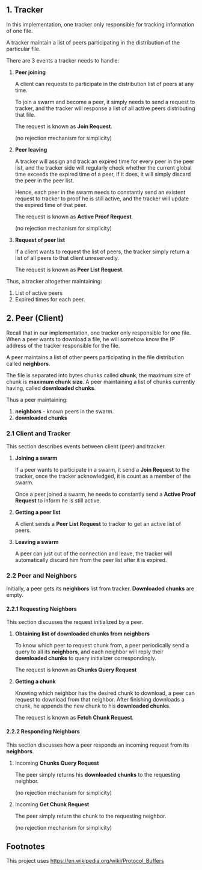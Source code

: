 ## 1. Tracker

In this implementation, one tracker only responsible for tracking information of one file.

A tracker maintain a list of peers participating in the distribution of the particular file.

There are 3 events a tracker needs to handle:

1. **Peer joining**

   A client can requests to participate in the distribution list of peers at any time.

   To join a swarm and become a peer, it simply needs to send a request to tracker, and the tracker will response a list of all active peers distributing that file.

   The request is known as **Join Request**.

   (no rejection mechanism for simplicity)

   

2. **Peer leaving**

   A tracker will assign and track an expired time for every peer in the peer list, and the tracker side  will regularly check whether the current global time exceeds the expired time of a peer, if it does, it will simply discard the peer in the peer list.

   Hence, each peer in the swarm needs to constantly send an existent request to tracker to proof he is still active, and the tracker will update the expired time of that peer.

   The request is known as **Active Proof Request**.

   (no rejection mechanism for simplicity)

   

3. **Request of peer list**

   If a client wants to request the list of peers, the tracker simply return a list of all peers to that client unreservedly. 

   The request is known as **Peer List Request**.



Thus, a tracker altogether maintaining:

1. List of active peers
2. Expired times for each peer.



## 2. Peer (Client)

Recall that in our implementation, one tracker only responsible for one file. When a peer wants to download a file, he will somehow know the IP address of the tracker responsible for the file.

A peer maintains a list of other peers participating in the file distribution called **neighbors**. 

The file is separated into bytes chunks called **chunk**, the maximum size of chunk is **maximum chunk size**. A peer maintaining a list of chunks currently having, called **downloaded chunks**.

Thus a peer maintaining:

1. **neighbors** - known peers in the swarm.
2. **downloaded chunks**





### 2.1 Client and Tracker

This section describes events between client (peer) and tracker.

1. **Joining a swarm**

   If a peer wants to participate in a swarm, it send a **Join Request** to the tracker, once the tracker acknowledged, it is count as a member of the swarm.

   Once a peer joined a swarm, he needs to constantly send a **Active Proof Request** to inform he is still active.

   

2. **Getting a peer list**

   A client sends a **Peer List Request** to tracker to get an active list of peers.

   

3. **Leaving a swarm**

   A peer can just cut of the connection and leave, the tracker will automatically discard him from the peer list after it is expired.



### 2.2 Peer and Neighbors

Initially, a peer gets its **neighbors** list from tracker. **Downloaded chunks** are empty.

#### 2.2.1 Requesting Neighbors

This section discusses the request initialized by a peer.

1. **Obtaining list of downloaded chunks from neighbors**

   To know which peer to request chunk from, a peer periodically send a query to all its **neighbors**, and each neighbor will reply their **downloaded chunks** to query initializer correspondingly. 

   The request is known as **Chunks Query Request**

   

2. **Getting a chunk**

   Knowing which neighbor has the desired chunk to download, a peer can request to download from that neighbor. After finishing downloads a chunk, he appends the new chunk to his **downloaded chunks**.

   The request is known as **Fetch Chunk Request**.



#### 2.2.2 Responding Neighbors

This section discusses how a peer responds an incoming request from its **neighbors**.

1. Incoming **Chunks Query Request**

   The peer simply returns his **downloaded chunks** to the requesting neighbor.

   (no rejection mechanism for simplicity)

   

2. Incoming **Get Chunk Request**

   The peer simply return the chunk to the requesting neighbor.

   (no rejection mechanism for simplicity)


## Footnotes
This project uses https://en.wikipedia.org/wiki/Protocol_Buffers
